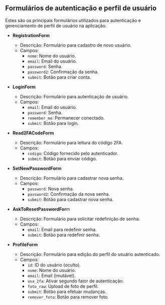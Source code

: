## Formulários de autenticação e perfil de usuário

Estes são os principais formulários utilizados para autenticação e gerenciamento de perfil de usuário na aplicação.

- **RegistrationForm**
    - Descrição: Formulário para cadastro de novo usuário.
    - Campos:
      - `nome`: Nome do usuário.
      - `email`: Email do usuário.
      - `password`: Senha.
      - `password2`: Confirmação da senha.
      - `submit`: Botão para criar conta.


- **LoginForm**
    - Descrição: Formulário para autenticação de usuário.
    - Campos:
      - `email`: Email do usuário.
      - `password`: Senha.
      - `remember_me`: Permanecer conectado.
      - `submit`: Botão para login.


- **Read2FACodeForm**
    - Descrição: Formulário para leitura do código 2FA.
    - Campos:
        - `codigo`: Código fornecido pelo autenticador.
        - `submit`: Botão para enviar código.


- **SetNewPasswordForm**
    - Descrição: Formulário para cadastrar nova senha.
    - Campos:
      - `password`: Nova senha.
      - `password2`: Confirmação da nova senha.
      - `submit`: Botão para cadastrar nova senha.


- **AskToResetPasswordFor**m
    - Descrição: Formulário para solicitar redefinição de senha.
    - Campos:
      - `email`: Email para redefinir senha.
      - `submit`: Botão para redefinir senha.


- **ProfileForm**
    - Descrição: Formulário para edição do perfil do usuário autenticado.
    - Campos:
      - `id`: ID do usuário (oculto).
      - `nome`: Nome do usuário.
      - `email`: Email (imutável).
      - `usa_2fa`: Ativar segundo fator de autenticação.
      - `foto_raw`: Upload de foto de perfil.
      - `submit`: Botão para efetuar mudanças.
      - `remover_foto`: Botão para remover foto.
